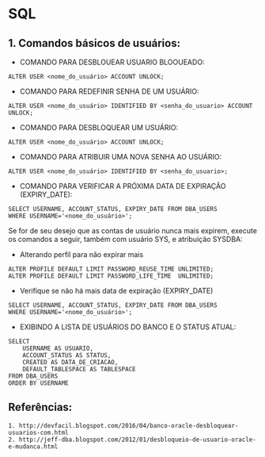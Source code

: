 # SQL 

## 1. Comandos básicos de usuários:

- COMANDO PARA DESBLOUEAR USUARIO BLOOUEADO:
```
ALTER USER <nome_do_usuário> ACCOUNT UNLOCK;
```
- COMANDO PARA REDEFINIR SENHA DE UM USUÁRIO:  
```
ALTER USER <nome_do_usuário> IDENTIFIED BY <senha_do_usuario> ACCOUNT UNLOCK; 
```
- COMANDO PARA DESBLOQUEAR UM USUÁRIO:
```
ALTER USER <nome_do_usuário> ACCOUNT UNLOCK;
```
- COMANDO PARA ATRIBUIR UMA NOVA SENHA AO USUÁRIO:
```
ALTER USER <nome_do_usuário> IDENTIFIED BY <senha_do_usuario>;
``` 
- COMANDO PARA VERIFICAR A PRÓXIMA DATA DE EXPIRAÇÃO (EXPIRY_DATE):
```
SELECT USERNAME, ACCOUNT_STATUS, EXPIRY_DATE FROM DBA_USERS 
WHERE USERNAME='<nome_do_usuário>';
```
Se for de seu desejo que as contas de usuário nunca mais expirem, execute os comandos a seguir, também com usuário SYS, e atribuição SYSDBA:
	
- Alterando perfil para não expirar mais
```
ALTER PROFILE DEFAULT LIMIT PASSWORD_REUSE_TIME UNLIMITED;
ALTER PROFILE DEFAULT LIMIT PASSWORD_LIFE_TIME  UNLIMITED;
``` 
 
- Verifique se não há mais data de expiração (EXPIRY_DATE)
```
SELECT USERNAME, ACCOUNT_STATUS, EXPIRY_DATE FROM DBA_USERS
WHERE USERNAME='<nome_do_usuário>';
```

- EXIBINDO A LISTA DE USUÁRIOS DO BANCO E O STATUS ATUAL:
```
SELECT 
    USERNAME AS USUARIO,
    ACCOUNT_STATUS AS STATUS,
    CREATED AS DATA_DE_CRIACAO,
    DEFAULT_TABLESPACE AS TABLESPACE
FROM DBA_USERS
ORDER BY USERNAME
```

## Referências:
    1. http://devfacil.blogspot.com/2016/04/banco-oracle-desbloquear-usuarios-com.html
    2. http://jeff-dba.blogspot.com/2012/01/desbloqueio-de-usuario-oracle-e-mudanca.html

